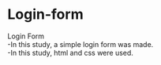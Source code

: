 # Login-form
Login Form<br>
-In this study, a simple login form was made.<br>
-In this study, html and css were used.<br>
